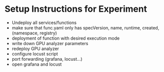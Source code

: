 # Setup Instructions for Experiment

* Undeploy all services/functions
* make sure that func.yaml only has specVersion, name, runtime, created, (namespace, registry)
* deployment of function with desired execution mode
* write down GPU analyzer parameters
* redeploy GPU analyzer
* configure locust script
* port forwarding (grafana, locust...)
* open grafana and locust